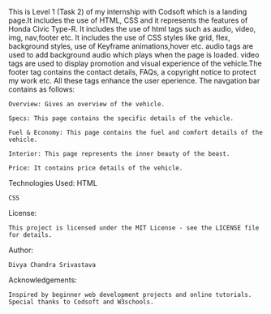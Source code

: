 This is Level 1 (Task 2) of my internship with Codsoft which is a landing page.It includes the use of HTML, CSS and it represents the features of Honda Civic Type-R. It includes the use of html tags such as audio, video, img, nav,footer etc. It includes the use of CSS styles like grid, flex, background styles, use of Keyframe animations,hover etc. audio tags are used to add background audio which plays when the page is loaded. video tags are used to display promotion and visual experience of the vehicle.The footer tag contains the contact details, FAQs, a copyright notice to protect my work etc. All these tags enhance the user eperience. The navgation bar contains as follows:

    Overview: Gives an overview of the vehicle.

    Specs: This page contains the specific details of the vehicle.

    Fuel & Economy: This page contains the fuel and comfort details of the vehicle.

    Interior: This page represents the inner beauty of the beast.

    Price: It contains price details of the vehicle.

Technologies Used:
    HTML
  
    CSS
  
License:

    This project is licensed under the MIT License - see the LICENSE file for details.

Author:

    Divya Chandra Srivastava
  
Acknowledgements:

    Inspired by beginner web development projects and online tutorials.
    Special thanks to Codsoft and W3schools.
